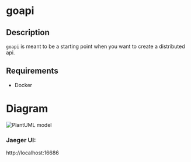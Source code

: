 # goapi

## Description

`goapi` is meant to be a starting point when you want to create a distributed api.

## Requirements

* Docker 

# Diagram

![PlantUML model](http://www.plantuml.com/plantuml/png/fL5BJiD03Dtx56O74iq9gghb8rgfR0WSm4pSC59c9emTK0NSdQ1CKD9MsJIRiVm-UdvPYbBKnbNezdUMoaWEBWhUMS-utJoids-sB_S0megU74jDXdEkAPA6Y1c0gKW4LyQ4ngla73-iOPpFyJA_Nhqtv2YsNbUuME0NOFj9AwIICU_UZLUEEp8CFyahPn4R_9bUoUoDV55npDRTs-h-eKSoCIHbyYj8wPM4--6KOsbzzXGQ7PlLCMZ8-XfkAyjU__0Hd2uRmd3KtFTiDeu6IJP5WPAKFsdVOGT70nmiEjQfo5FC56EAEIW7O9YmG_jM0TAKzaU_3vRiYyPL0By0)

### Jaeger UI:

http://localhost:16686
